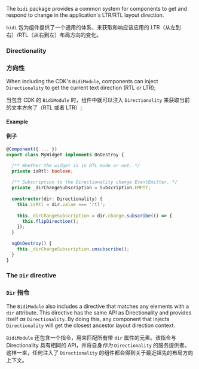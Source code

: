 The `bidi` package provides a common system for components to get and respond to change in the
application's LTR/RTL layout direction. 

`bidi` 包为组件提供了一个通用的体系，来获取和响应该应用的 LTR（从左到右）/RTL（从右到左）布局方向的变化。

### Directionality

### 方向性

When including the CDK's `BidiModule`, components can inject `Directionality` to get the current
text direction (RTL or LTR);

当包含 CDK 的 `BidiModule` 时，组件中就可以注入 `Directionality` 来获取当前的文本方向了（RTL 或者 LTR）;

#### Example

#### 例子

```ts
@Component({ ... }) 
export class MyWidget implements OnDestroy {

  /** Whether the widget is in RTL mode or not. */
  private isRtl: boolean;
  
  /** Subscription to the Directionality change EventEmitter. */
  private _dirChangeSubscription = Subscription.EMPTY;  
  
  constructor(dir: Directionality) {
    this.isRtl = dir.value === 'rtl';
    
    this._dirChangeSubscription = dir.change.subscribe(() => {
      this.flipDirection();
    });
  }
  
  ngOnDestroy() {
    this._dirChangeSubscription.unsubscribe();
  }
}  
```

### The `Dir` directive

### `Dir` 指令

The `BidiModule` also includes a directive that matches any elements with a `dir` attribute. This
directive has the same API as Directionality and provides itself _as_ `Directionality`. By doing
this, any component that injects `Directionality` will get the closest ancestor layout direction
context.

`BidiModule` 还包含一个指令，用来匹配所有带 `dir` 属性的元素。该指令与 Directionality 具有相同的 API，并将自身*作为* `Directionality` 的服务提供者。这样一来，任何注入了 `Directionality` 的组件都会得到关于最近祖先的布局方向上下文。
